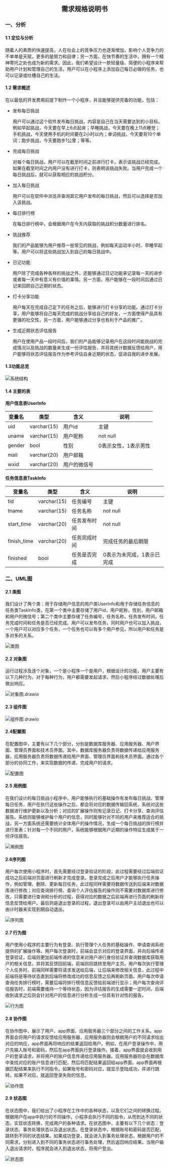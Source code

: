 ## <center>需求规格说明书</center>

### 一、分析

#### 1.1 定位与分析

随着人的素质的快速提高，人在社会上的竞争压力也逐渐增加，影响个人竞争力的不单单是天赋，更多的是努力和自律；另一方面，在快节奏的生活中，拥有一个精神寄托之处也成为新的需求。因此，我们希望设计一款轻量级、简便的小程序来帮助用户计划和管理自己的生活，用户可以在小程序上添加自己每日必做的任务，也可以记录或吐槽自己的生活。

#### 1.2 需求概述

在以最低的开发费用前提下制作一个小程序，并且能够提供完备的功能，包括：

+ 发布每日挑战

    用户可以通过这个软件发布每日挑战，内容是自己在当天需要达到的小目标。例如早起挑战，今天要在早上6点起床；早睡挑战，今天要在晚上11点睡觉；手机挑战，今天使用手机的时间要在2小时以内；单词挑战，今天要背10个单词；跑步挑战，今天要跑步1公里；等等。

+ 完成每日挑战

    对每个每日挑战，用户可以在截至时间之前进行打卡，表示该挑战已经完成。如果在截至时间之内用户没有进行打卡，则表明该挑战失败。当用户完成一个每日挑战后，就可以获取相应的挑战积分。

+ 加入每日挑战

    用户可以在软件中浏览并查询其它用户发布的每日挑战，然后可以选择是否加入该挑战。

+ 每日排行榜

    在每日排行榜中，会根据用户在今天内获取的挑战积分数量进行排名。

+ 挑战推荐

    我们的产品能够为用户推荐一些常见的挑战，例如每天运动半小时、早睡早起等。用户可以将这些挑战加入到自己的每日挑战中。

+ 日记功能

    用户除了完成各种各样的挑战之外，还能够通过日记功能来记录每一天的进步或者每一天中有意义有价值的事情。另一方面，用户能够在一段时间后通过日记来回顾自己近期的状态。

+ 打卡分享功能

    用户每天在完成自己定下的任务之后，能够进行打卡分享的功能。通过打卡分享，用户能够将自己每天完成的挑战分享给自己的好友，一方面使得产品具有更强的社交性，另一方面，用户能够通过分享也有利于产品的推广。

+ 生成近期状态评估报告

    用户在使用产品一段时间后，我们的产品能够记录用户在这段时间能挑战的完成情况以及挑战的数量来生成一份评估报告，并将其统计数据反馈给用户，用户能够将状态评估报告作为参考评估自身近期的状态，促进自我的进步发展。

#### 1.3功能总览

![系统结构](imags/image-20220408174431468.png)

#### 1.4 主要的表

**用户信息表UserInfo**

| 变量名 | 类型        | 含义         | 说明                 |
| ------ | ----------- | ------------ | -------------------- |
| uid    | varchar(15) | 用户id       | 主键                 |
| uname  | varchar(15) | 用户昵称     | not null             |
| gender | bool        | 性别         | 0表示女性，1表示男性 |
| mail   | varchar(20) | 用户邮箱     |                      |
| wxid   | varchar(20) | 用户的微信号 |                      |

**任务信息表TaskInfo**

| 变量名      | 类型        | 含义         | 说明                       |
| ----------- | ----------- | ------------ | -------------------------- |
| tid         | varchar(15) | 任务编号     | 主键                       |
| tname       | varchar(15) | 任务名称     | not null                   |
| start_time  | varchar(20) | 任务发布时间 | not null                   |
| finish_time | varchar(20) | 任务完成时间 | 完成任务的最后期限         |
| finished    | bool        | 任务是否完成 | 0表示为未完成，1表示已完成 |

### 二、UML图

#### 2.1 类图

我们设计了两个类：用于存储用户信息的用户类UserInfo和用于存储任务信息的任务类TaskInfo类，在第一个类中主要存储了用户id，用户昵称，性别，用户邮箱和用户的微信号；第二个类中主要存储了任务编号，任务名称，任务发布时间，任务完成时间和任务是否已经完成。用户可以发布任务，同时用户也可以加入挑战，一个用户可以对应多个任务，一个任务也可以有多个用户参见，所以用户和任务是多对多的关系。

![类图](imags/类图.drawio.png)

#### 2.2 对象图

运行过程涉及连个对象，一个是小程序一个是用户，根据设计的功能，用户主要有以下几种行为，对于每种行为，用户都需要发起请求，然后小程序经过数据处理后做出响应。



![对象图.drawio](imags/对象图.drawio.png)

#### 2.3 组件图

 ![组件图.drawio](imags/组件图.drawio.png)

#### 2.4配置图

在配置图中，主要有以下几个部分，分别是数据库服务器、应用服务器、用户界面、管理员界面和技术员界面。其中，数据库服务器负责将数据传递给应用服务器，应用服务器负责将数据传递给用户界面、管理员界面和技术员界面。通过各个部分的协同工作，来实现数据的传递，完成用户的请求。

 ![配置图](imags/配置图.png)

#### 2.5 用例图

 在我们设计的每日挑战小程序中，用户能够执行的基础操作有发布每日挑战、管理每日任务，用户在执行这些操作之后，都会将对应的数据传输回系统，系统对这些数据进行维护更新以及分析；对应的扩展操作则有记录日记、打卡分享、查询评估报告。系统则能够维护每个用户的信息，同时能够针对不同的用户来推荐适合的挑战，另一方面系统还需要统计全体用户的操作情况，生成一个每日挑战的排行榜并进行发表；针对每一个不同的用户，系统能够根据用户近期的操作特征生成属于一份评估报告。

![用例图](imags/用例图.png)

#### 2.6序列图

用户每次使用小程序时，首先需要经过登录验证的阶段，此过程需要经过后端验证成功之后前端对页面进行刷新才完成登录。登录完成之后用户才能够执行任务操作，例如管理、删除、更新每日任务，此过程同样需要将数据传送到后端来对数据库进行修改；对应查询排行榜、查询个人评估报告的操作则不需要对数据库进行修改，只需要进行查询和分析的过程，获得对应的数据之后前端再进行页面的刷新将信息反馈给用户。最后则是退出登录的过程，退出登录可以由用户主动退出也可以由计时器来实现到期自动退出。

 ![序列图](imags/序列图.png)

#### 2.7 行为图

用户使用小程序的主要行为有登录、执行管理个人任务的基础操作、申请查询系统提供的扩展操作等。用户每次登录时，前端会显示对应的登录界面，并向后端传递登录验证，后端则更加前端传递的信息来对用户进行身份验证并查询数据库获取用户的相关信息，并将其反馈回前端，前端则将跳转至用户主页。用户每次执行管理个人任务时，前端同样需要将请求发送给后端，让后端来修改相关信息，此过程中前端将是等待状态直到后端将修改成功的信息反馈之后再刷新页面。用户每次申请查询任务排行榜时，需要后端将排行榜信息反馈给前端进行显示；用户每次查询评估报告时，前端需要维持一个等待状态，因为评估报告的生成需要一定时间，后端收到请求之后则会针对用户的信息进行分析生成一份具有针对性的报告。

 ![行为图](imags/行为图.png)

#### 2.8 协作图

在协作图中，展示了用户、app界面、应用服务器三个部分之间的工作关系。app界面会将用户的请求反馈给应用服务器，应用服务器则会根据用户的不同请求给出对应的响应，app界面再将响应的结果返回给用户。例如，在用户登录操作中，用户先输入账号和密码，然后在app界面执行登录操作。接着，app界面就会收到用户的登录请求，并将用户的账户信息传递给应用服务器。应用服务器则会在数据库中查找对应的账户信息进行匹配，然后将匹配结果返回给app界面。app界面再根据匹配结果来执行不同指令。如果账号和密码对应，就显示登陆成功，并进行跳转。如果不对应，就返回登录失败的信息。

 ![协作图](imags/协作图.png)

#### 2.9 状态图

在状态图中，我们给出了小程序在工作中的各种状态，以及它们之间的转换过程。根据用户在app中执行的不同操作，小程序会执行不同的指令，从而到达不同的状态，实现状态转换，完成用户的各种请求。在状态图中，主要有以下几个状态：登录状态、事务处理状态以及退出状态。在登录状态中，根据账号和密码是否匹配，跳转到不同的状态结果。如果成功登录，就会进入到事务处理状态，根据用户的不同需求，分别进入到不同的事务状态进行事务处理，然后返回响应结果。当用户输入退出请求时，程序就会进入到退出状态，将用户登出。

 ![状态图](imags/状态图.png)

